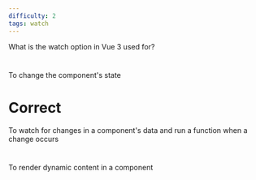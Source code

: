 ```yaml
---
difficulty: 2
tags: watch
---
```


What is the watch option in Vue 3 used for?

#

To change the component's state

# Correct

To watch for changes in a component's data and run a function when a change occurs

#

To render dynamic content in a component
